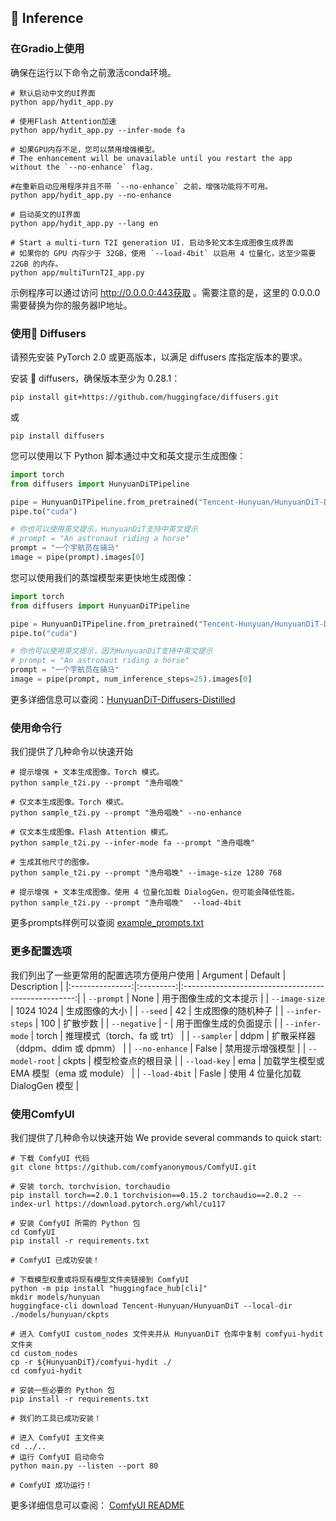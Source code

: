 

## 🔑 Inference

### 在Gradio上使用

确保在运行以下命令之前激活conda环境。


```shell
# 默认启动中文的UI界面
python app/hydit_app.py

# 使用Flash Attention加速
python app/hydit_app.py --infer-mode fa

# 如果GPU内存不足，您可以禁用增强模型。
# The enhancement will be unavailable until you restart the app without the `--no-enhance` flag. 

#在重新启动应用程序并且不带 `--no-enhance` 之前，增强功能将不可用。
python app/hydit_app.py --no-enhance

# 启动英文的UI界面
python app/hydit_app.py --lang en

# Start a multi-turn T2I generation UI. 启动多轮文本生成图像生成界面 
# 如果你的 GPU 内存少于 32GB，使用 `--load-4bit` 以启用 4 位量化，这至少需要 22GB 的内存。
python app/multiTurnT2I_app.py
```
示例程序可以通过访问 http://0.0.0.0:443获取 。需要注意的是，这里的 0.0.0.0 需要替换为你的服务器IP地址。

### 使用🤗 Diffusers

请预先安装 PyTorch 2.0 或更高版本，以满足 diffusers 库指定版本的要求。



安装 🤗 diffusers，确保版本至少为 0.28.1：
```shell
pip install git+https://github.com/huggingface/diffusers.git
```
或
```shell
pip install diffusers
```
您可以使用以下 Python 脚本通过中文和英文提示生成图像：

```py
import torch
from diffusers import HunyuanDiTPipeline

pipe = HunyuanDiTPipeline.from_pretrained("Tencent-Hunyuan/HunyuanDiT-Diffusers", torch_dtype=torch.float16)
pipe.to("cuda")

# 你也可以使用英文提示，HunyuanDiT支持中英文提示
# prompt = "An astronaut riding a horse"
prompt = "一个宇航员在骑马"
image = pipe(prompt).images[0]
```

您可以使用我们的蒸馏模型来更快地生成图像：
```py
import torch
from diffusers import HunyuanDiTPipeline

pipe = HunyuanDiTPipeline.from_pretrained("Tencent-Hunyuan/HunyuanDiT-Diffusers-Distilled", torch_dtype=torch.float16)
pipe.to("cuda")

# 你也可以使用英文提示，因为HunyuanDiT支持中英文提示
# prompt = "An astronaut riding a horse"
prompt = "一个宇航员在骑马"
image = pipe(prompt, num_inference_steps=25).images[0]
```
更多详细信息可以查阅：[HunyuanDiT-Diffusers-Distilled](https://huggingface.co/Tencent-Hunyuan/HunyuanDiT-Diffusers-Distilled)

### 使用命令行

我们提供了几种命令以快速开始

```shell
# 提示增强 + 文本生成图像。Torch 模式。
python sample_t2i.py --prompt "渔舟唱晚"

# 仅文本生成图像。Torch 模式。
python sample_t2i.py --prompt "渔舟唱晚" --no-enhance

# 仅文本生成图像。Flash Attention 模式。
python sample_t2i.py --infer-mode fa --prompt "渔舟唱晚"

# 生成其他尺寸的图像。
python sample_t2i.py --prompt "渔舟唱晚" --image-size 1280 768

# 提示增强 + 文本生成图像。使用 4 位量化加载 DialogGen，但可能会降低性能。
python sample_t2i.py --prompt "渔舟唱晚"  --load-4bit

```

更多prompts样例可以查阅 [example_prompts.txt](example_prompts.txt)

### 更多配置选项
我们列出了一些更常用的配置选项方便用户使用
|    Argument     |  Default  |                     Description                     |
|:---------------:|:---------:|:---------------------------------------------------:|
|   `--prompt`    |   None    |        用于图像生成的文本提示      |
| `--image-size`  | 1024 1024 |           生成图像的大小       |
|    `--seed`     |    42     |        生成图像的随机种子       |
| `--infer-steps` |    100    |         扩散步数        |
|  `--negative`   |     -     |      用于图像生成的负面提示      |
| `--infer-mode`  |   torch   |       推理模式（torch、fa 或 trt）      |
|   `--sampler`   |   ddpm    |    扩散采样器（ddpm、ddim 或 dpmm）   |
| `--no-enhance`  |   False   |     禁用提示增强模型       |
| `--model-root`  |   ckpts   |    模型检查点的根目录   |
|  `--load-key`   |    ema    | 加载学生模型或 EMA 模型（ema 或 module） |
|  `--load-4bit`  |   Fasle   |     使用 4 位量化加载 DialogGen 模型    |

### 使用ComfyUI

我们提供了几种命令以快速开始
We provide several commands to quick start: 

```shell
# 下载 ComfyUI 代码
git clone https://github.com/comfyanonymous/ComfyUI.git

# 安装 torch、torchvision、torchaudio
pip install torch==2.0.1 torchvision==0.15.2 torchaudio==2.0.2 --index-url https://download.pytorch.org/whl/cu117

# 安装 ComfyUI 所需的 Python 包
cd ComfyUI
pip install -r requirements.txt

# ComfyUI 已成功安装！

# 下载模型权重或将现有模型文件夹链接到 ComfyUI
python -m pip install "huggingface_hub[cli]"
mkdir models/hunyuan
huggingface-cli download Tencent-Hunyuan/HunyuanDiT --local-dir ./models/hunyuan/ckpts

# 进入 ComfyUI custom_nodes 文件夹并从 HunyuanDiT 仓库中复制 comfyui-hydit 文件夹
cd custom_nodes
cp -r ${HunyuanDiT}/comfyui-hydit ./
cd comfyui-hydit

# 安装一些必要的 Python 包
pip install -r requirements.txt

# 我们的工具已成功安装！

# 进入 ComfyUI 主文件夹
cd ../..
# 运行 ComfyUI 启动命令
python main.py --listen --port 80

# ComfyUI 成功运行！
```
更多详细信息可以查阅： [ComfyUI README](comfyui-hydit/README.md)

